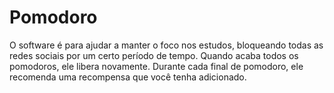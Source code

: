 # Pomodoro
O software é para ajudar a manter o foco nos estudos, bloqueando todas as redes sociais por um certo período de tempo. Quando acaba todos os pomodoros, ele libera novamente. Durante cada final de pomodoro, ele recomenda uma recompensa que você tenha adicionado.
